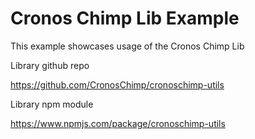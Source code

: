 # Cronos Chimp Lib Example

This example showcases usage of the Cronos Chimp Lib

Library github repo

https://github.com/CronosChimp/cronoschimp-utils

Library npm module

https://www.npmjs.com/package/cronoschimp-utils